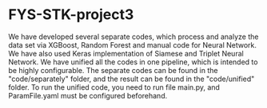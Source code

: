 # FYS-STK-project3

We have developed several separate codes, which process and analyze the data set via XGBoost, Random Forest and manual code for Neural Network. We have also used Keras implementation of Siamese and Triplet Neural Network. We have unified all the codes in one pipeline, which is intended to be highly configurable. The separate codes can be found in the "code/separately" folder, and the result can be found in the "code/unified" folder. To run the unified code, you need to run file main.py, and ParamFile.yaml must be configured beforehand.
